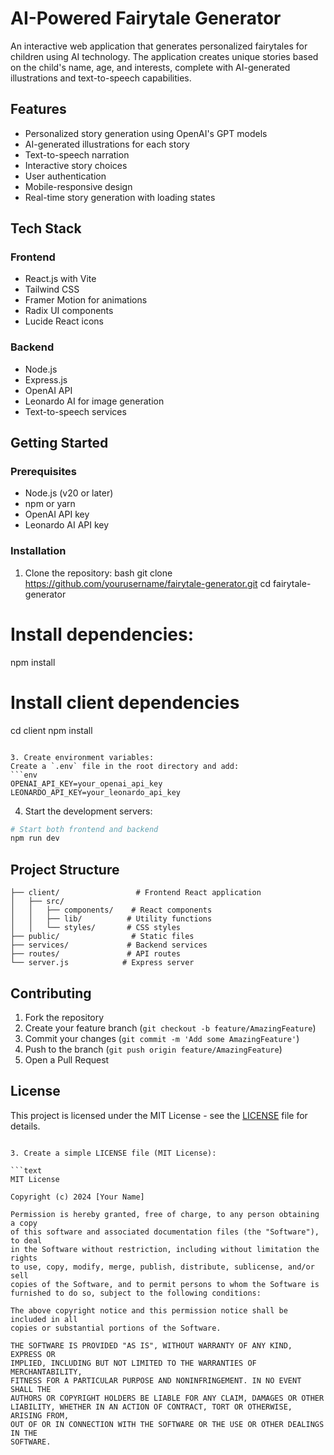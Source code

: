 # AI-Powered Fairytale Generator

An interactive web application that generates personalized fairytales for children using AI technology. The application creates unique stories based on the child's name, age, and interests, complete with AI-generated illustrations and text-to-speech capabilities.

## Features

- Personalized story generation using OpenAI's GPT models
- AI-generated illustrations for each story
- Text-to-speech narration
- Interactive story choices
- User authentication
- Mobile-responsive design
- Real-time story generation with loading states

## Tech Stack

### Frontend
- React.js with Vite
- Tailwind CSS
- Framer Motion for animations
- Radix UI components
- Lucide React icons

### Backend
- Node.js
- Express.js
- OpenAI API
- Leonardo AI for image generation
- Text-to-speech services

## Getting Started

### Prerequisites
- Node.js (v20 or later)
- npm or yarn
- OpenAI API key
- Leonardo AI API key

### Installation

1. Clone the repository:
bash
git clone https://github.com/yourusername/fairytale-generator.git
cd fairytale-generator

# Install dependencies:
npm install

# Install client dependencies
cd client
npm install
```

3. Create environment variables:
Create a `.env` file in the root directory and add:
```env
OPENAI_API_KEY=your_openai_api_key
LEONARDO_API_KEY=your_leonardo_api_key
```

4. Start the development servers:
```bash
# Start both frontend and backend
npm run dev
```

## Project Structure

```
├── client/                 # Frontend React application
│   ├── src/
│   │   ├── components/    # React components
│   │   ├── lib/          # Utility functions
│   │   └── styles/       # CSS styles
├── public/                # Static files
├── services/             # Backend services
├── routes/               # API routes
└── server.js            # Express server
```

## Contributing

1. Fork the repository
2. Create your feature branch (`git checkout -b feature/AmazingFeature`)
3. Commit your changes (`git commit -m 'Add some AmazingFeature'`)
4. Push to the branch (`git push origin feature/AmazingFeature`)
5. Open a Pull Request

## License

This project is licensed under the MIT License - see the [LICENSE](LICENSE) file for details.
```

3. Create a simple LICENSE file (MIT License):

```text
MIT License

Copyright (c) 2024 [Your Name]

Permission is hereby granted, free of charge, to any person obtaining a copy
of this software and associated documentation files (the "Software"), to deal
in the Software without restriction, including without limitation the rights
to use, copy, modify, merge, publish, distribute, sublicense, and/or sell
copies of the Software, and to permit persons to whom the Software is
furnished to do so, subject to the following conditions:

The above copyright notice and this permission notice shall be included in all
copies or substantial portions of the Software.

THE SOFTWARE IS PROVIDED "AS IS", WITHOUT WARRANTY OF ANY KIND, EXPRESS OR
IMPLIED, INCLUDING BUT NOT LIMITED TO THE WARRANTIES OF MERCHANTABILITY,
FITNESS FOR A PARTICULAR PURPOSE AND NONINFRINGEMENT. IN NO EVENT SHALL THE
AUTHORS OR COPYRIGHT HOLDERS BE LIABLE FOR ANY CLAIM, DAMAGES OR OTHER
LIABILITY, WHETHER IN AN ACTION OF CONTRACT, TORT OR OTHERWISE, ARISING FROM,
OUT OF OR IN CONNECTION WITH THE SOFTWARE OR THE USE OR OTHER DEALINGS IN THE
SOFTWARE.
```
